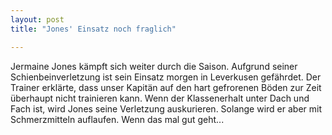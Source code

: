 ```yaml
---
layout: post
title: "Jones' Einsatz noch fraglich"

---
```


Jermaine Jones kämpft sich weiter durch die Saison. Aufgrund seiner Schienbeinverletzung ist sein Einsatz morgen in Leverkusen gefährdet. Der Trainer erklärte, dass unser Kapitän auf den hart gefrorenen Böden zur Zeit überhaupt nicht trainieren kann. Wenn der Klassenerhalt unter Dach und Fach ist, wird Jones seine Verletzung auskurieren. Solange wird er aber mit Schmerzmitteln auflaufen. Wenn das mal gut geht...


